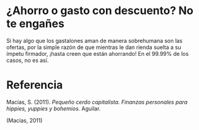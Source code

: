 # ¿Ahorro o gasto con descuento? No te engañes
Si hay algo que los gastalones aman de manera sobrehumana son las ofertas, por la simple razón de que mientras le dan rienda suelta a su ímpetu firmador, ¡hasta creen que están ahorrando! En el 99.99% de los casos, no es así.

# Referencia
Macías, S. (2011). _Pequeño cerdo capitalista. Finanzas personales para hippies, yuppies y bohemios._ Aguilar.

(Macías, 2011)